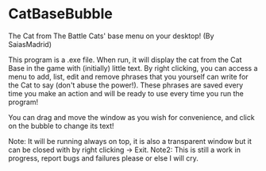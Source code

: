 # CatBaseBubble
The Cat from The Battle Cats' base menu on your desktop! (By SaiasMadrid)

This program is a .exe file. When run, it will display the cat from the Cat Base in the game with (initially) little text.
By right clicking, you can access a menu to add, list, edit and remove phrases that you yourself can write for the Cat to say (don't abuse the power!).
These phrases are saved every time you make an action and will be ready to use every time you run the program!

You can drag and move the window as you wish for convenience, and click on the bubble to change its text!

Note: It will be running always on top, it is also a transparent window but it can be closed with by right clicking -> Exit.
Note2: This is still a work in progress, report bugs and failures please or else I will cry.
